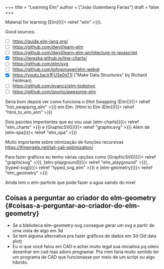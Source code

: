 +++
title = "Learning Elm"
author = ["João Gutemberg Farias"]
draft = false
+++

Material for learning [Elm]({{< relref "elm" >}}).

Good sources:

-   [ ] <https://guide.elm-lang.org/>
-   [ ] <https://github.com/dwyl/learn-elm>
-   [ ] <https://github.com/dwyl/learn-elm-architecture-in-javascript>
-   [X] <https://terezka.github.io/line-charts/>
-   [ ] <https://github.com/elm/svg>
-   [ ] <https://github.com/johnpmayer/elm-webgl>
-   [X] <https://youtu.be/x1FU3e0sT1I> ("Make Data Structures" by Richard Feldman)
-   [ ] <https://github.com/evancz/elm-todomvc>
-   [ ] <https://github.com/sporto/awesome-elm>

Seria bom depois ver como funciona o [Hot Swapping (Elm)]({{< relref "hot_swapping_elm" >}}) em Elm.
[Html to Elm (Elm)]({{< relref "html_to_elm_elm" >}})

Dois pacotes importantes que eu vou usar [elm-charts]({{< relref "elm_charts" >}}) e [GraphicSVG]({{< relref "graphicsvg" >}})
Além de [elm-spa]({{< relref "elm_spa" >}})

Muito importante sobre otimização de funções recursivas
<https://jfmengels.net/tail-call-optimization/>

Para fazer gráficos eu tenho várias opções como [GraphicSVG]({{< relref "graphicsvg" >}}), [elm-playground]({{< relref "elm_playground" >}}), [typed-svg]({{< relref "typed_svg_elm" >}}) e [elm-geometry]({{< relref "elm_geometry" >}})

Ainda tem o elm-particle que pode fazer a agua saindo do nivel


## Coisas a perguntar ao criador do elm-geometry {#coisas-a-perguntar-ao-criador-do-elm-geometry}

-   Se a biblioteca elm-geometry-svg consegue gerar um svg a partir de uma vista de algo em 3d
-   Se tem alguma alternativa pra fazer gráficos de dados em 3d (3d data plot)
-   Eu vi que você falou em CAD e achei muito legal sua iniciativa pq odeio desenhar em cad mas adoro programar. Pra mim faria muito sentido ter um programa de CAD que funcionasse por meio de um script ou algo híbrido.
